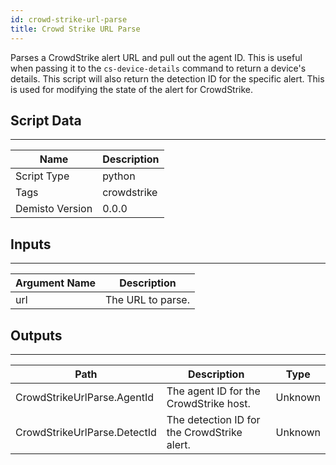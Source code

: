 ```yaml
---
id: crowd-strike-url-parse
title: Crowd Strike URL Parse
---
```


Parses a CrowdStrike alert URL and pull out the agent ID. This is useful when passing it to the `cs-device-details` command to return a device's details.
This script will also return the detection ID for the specific alert. This is used for modifying the state of the alert for CrowdStrike.

## Script Data
---

| **Name** | **Description** |
| --- | --- |
| Script Type | python |
| Tags | crowdstrike |
| Demisto Version | 0.0.0 |

## Inputs
---

| **Argument Name** | **Description** |
| --- | --- |
| url | The URL to parse. |

## Outputs
---

| **Path** | **Description** | **Type** |
| --- | --- | --- |
| CrowdStrikeUrlParse.AgentId | The agent ID for the CrowdStrike host. | Unknown |
| CrowdStrikeUrlParse.DetectId | The detection ID for the CrowdStrike alert. | Unknown |
